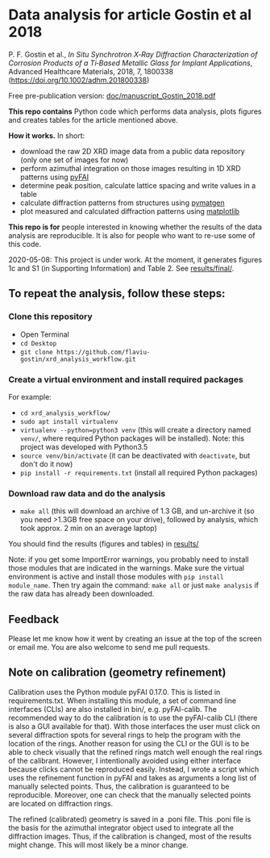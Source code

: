 # Data analysis for article Gostin et al 2018

P. F. Gostin et al., *In Situ Synchrotron X‐Ray Diffraction Characterization of
Corrosion Products of a Ti‐Based Metallic Glass for Implant Applications*,
Advanced Healthcare Materials, 2018, 7, 1800338
(<https://doi.org/10.1002/adhm.201800338>)

Free pre-publication version:
[doc/manuscript_Gostin_2018.pdf](doc/manuscript_Gostin_2018.pdf)

**This repo contains** Python code which performs data analysis, plots figures and
creates tables for the article mentioned above.

**How it works.**  In short:
- download the raw 2D XRD image data from a public data repository (only one set
  of images for now)
- perform azimuthal integration on those images resulting in 1D XRD patterns
  using [pyFAI](https://github.com/silx-kit/pyFAI)
- determine peak position, calculate lattice spacing and write values in a table
- calculate diffraction patterns from structures using
  [pymatgen](https://github.com/materialsproject/pymatgen)
- plot measured and calculated diffraction patterns using
  [matplotlib](https://github.com/matplotlib/matplotlib)

**This repo is for** people interested in knowing whether the results of the
data analysis are reproducible.  It is also for people who want to re-use some
of this code.

2020-05-08: This project is under work.  At the moment, it generates figures 1c
and S1 (in Supporting Information) and Table 2.  See
[results/final/](results/final/).

## To repeat the analysis, follow these steps:

### Clone this repository

- Open Terminal
- `cd Desktop`
- `git clone https://github.com/flaviu-gostin/xrd_analysis_workflow.git`

### Create a virtual environment and install required packages

For example:
- `cd xrd_analysis_workflow/`
- `sudo apt install virtualenv`
- `virtualenv --python=python3 venv` (this will create a directory named
  `venv/`, where required Python packages will be installed).  Note: this project
  was developed with Python3.5
- `source venv/bin/activate` (it can be deactivated with `deactivate`, but don't
  do it now)
- `pip install -r requirements.txt` (install all required Python packages)

### Download raw data and do the analysis

- `make all` (this will download an archive of 1.3 GB, and un-archive it (so you
  need >1.3GB free space on your drive), followed by analysis, which took
  approx. 2 min on an average laptop)

You should find the results (figures and tables) in [results/](results/)

Note: if you get some ImportError warnings, you probably need to install those
 modules that are indicated in the warnings. Make sure the virtual environment
 is active and install those modules with `pip install module_name`. Then try
 again the command: `make all` or just `make analysis` if the raw data has
 already been downloaded.

## Feedback

Please let me know how it went by creating an issue at the top of the screen or
email me.  You are also welcome to send me pull requests.

## Note on calibration (geometry refinement)

Calibration uses the Python module pyFAI 0.17.0.  This is listed in
requirements.txt.  When installing this module, a set of command line interfaces
(CLIs) are also installed in bin/, e.g. pyFAI-calib.  The recommended way to do
the calibration is to use the pyFAI-calib CLI (there is also a GUI available for
that).  With those interfaces the user must click on several diffraction spots
for several rings to help the program with the location of the rings.  Another
reason for using the CLI or the GUI is to be able to check visually that the
refined rings match well enough the real rings of the calibrant.  However, I
intentionally avoided using either interface because clicks cannot be reproduced
easily.  Instead, I wrote a script which uses the refinement function in pyFAI
and takes as arguments a long list of manually selected points.  Thus, the
calibration is guaranteed to be reproducible.  Moreover, one can check that the
manually selected points are located on diffraction rings.

The refined (calibrated) geometry is saved in a .poni file.  This .poni file is
the basis for the azimuthal integrator object used to integrate all the
diffraction images.  Thus, if the calibration is changed, most of the results
might change.  This will most likely be a minor change.
